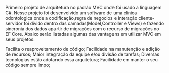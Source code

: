 Primeiro projeto de arquitetura no padrão MVC onde foi usado a linguagem C#. Nesse projeto foi desenvolvido um software de uma clinica odontologica onde a codificação,regra de negocios e interação cliente-servidor foi divido dentro das camadas(Model,Controller e Views) e fazendo sincronia dos dados apartir de migrações com o recurso de migrações no EF Core.
Abaixo serão listadas algumas das vantagens em utilizar MVC em seus projetos:

Facilita o reaproveitamento de código;
Facilidade na manutenção e adição de recursos;
Maior integração da equipe e/ou divisão de tarefas;
Diversas tecnologias estão adotando essa arquitetura;
Facilidade em manter o seu código sempre limpo;
